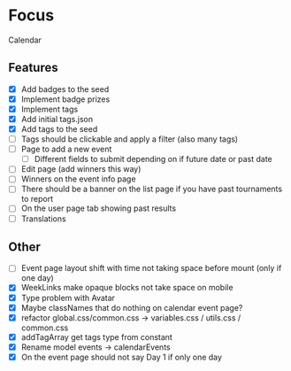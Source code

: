 # Focus

Calendar

## Features

- [x] Add badges to the seed
- [x] Implement badge prizes
- [x] Implement tags
- [x] Add initial tags.json
- [x] Add tags to the seed
- [ ] Tags should be clickable and apply a filter (also many tags)
- [ ] Page to add a new event
  - [ ] Different fields to submit depending on if future date or past date
- [ ] Edit page (add winners this way)
- [ ] Winners on the event info page
- [ ] There should be a banner on the list page if you have past tournaments to report
- [ ] On the user page tab showing past results
- [ ] Translations

## Other

- [ ] Event page layout shift with time not taking space before mount (only if one day)
- [x] WeekLinks make opaque blocks not take space on mobile
- [x] Type problem with Avatar
- [x] Maybe classNames that do nothing on calendar event page?
- [x] refactor global.css/common.css -> variables.css / utils.css / common.css
- [x] addTagArray get tags type from constant
- [x] Rename model events -> calendarEvents
- [x] On the event page should not say Day 1 if only one day
